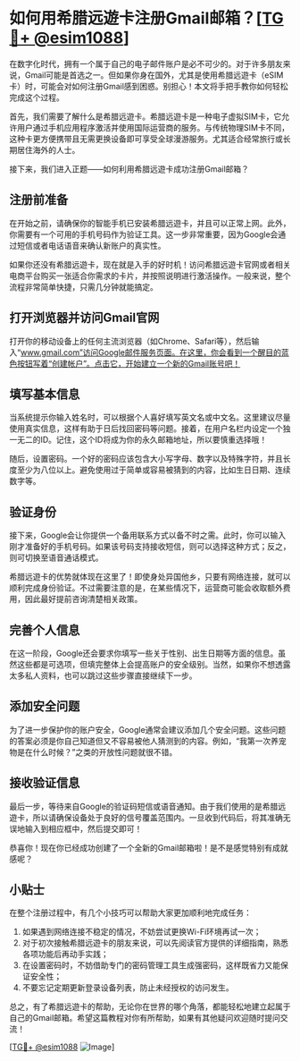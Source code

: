 # 如何用希腊远遊卡注册Gmail邮箱？[[TG💪+ @esim1088](https://t.me/s/esim1088)]

在数字化时代，拥有一个属于自己的电子邮件账户是必不可少的。对于许多朋友来说，Gmail可能是首选之一。但如果你身在国外，尤其是使用希腊远遊卡（eSIM卡）时，可能会对如何注册Gmail感到困惑。别担心！本文将手把手教你如何轻松完成这个过程。

首先，我们需要了解什么是希腊远遊卡。希腊远遊卡是一种电子虚拟SIM卡，它允许用户通过手机应用程序激活并使用国际运营商的服务。与传统物理SIM卡不同，这种卡更方便携带且无需更换设备即可享受全球漫游服务。尤其适合经常旅行或长期居住海外的人士。

接下来，我们进入正题——如何利用希腊远遊卡成功注册Gmail邮箱？

## 注册前准备

在开始之前，请确保你的智能手机已安装希腊远遊卡，并且可以正常上网。此外，你需要有一个可用的手机号码作为验证工具。这一步非常重要，因为Google会通过短信或者电话语音来确认新账户的真实性。

如果你还没有希腊远遊卡，现在就是入手的好时机！访问希腊远遊卡官网或者相关电商平台购买一张适合你需求的卡片，并按照说明进行激活操作。一般来说，整个流程非常简单快捷，只需几分钟就能搞定。

## 打开浏览器并访问Gmail官网

打开你的移动设备上的任何主流浏览器（如Chrome、Safari等），然后输入“www.gmail.com”访问Google邮件服务页面。在这里，你会看到一个醒目的蓝色按钮写着“创建帐户”。点击它，开始建立一个新的Gmail账号吧！

## 填写基本信息

当系统提示你输入姓名时，可以根据个人喜好填写英文名或中文名。这里建议尽量使用真实信息，这样有助于日后找回密码等问题。接着，在用户名栏内设定一个独一无二的ID。记住，这个ID将成为你的永久邮箱地址，所以要慎重选择哦！

随后，设置密码。一个好的密码应该包含大小写字母、数字以及特殊字符，并且长度至少为八位以上。避免使用过于简单或容易被猜到的内容，比如生日日期、连续数字等。

## 验证身份

接下来，Google会让你提供一个备用联系方式以备不时之需。此时，你可以输入刚才准备好的手机号码。如果该号码支持接收短信，则可以选择这种方式；反之，则可切换至语音通话模式。

希腊远遊卡的优势就体现在这里了！即使身处异国他乡，只要有网络连接，就可以顺利完成身份验证。不过需要注意的是，在某些情况下，运营商可能会收取额外费用，因此最好提前咨询清楚相关政策。

## 完善个人信息

在这一阶段，Google还会要求你填写一些关于性别、出生日期等方面的信息。虽然这些都是可选项，但填完整体上会提高账户的安全级别。当然，如果你不想透露太多私人资料，也可以跳过这些步骤直接继续下一步。

## 添加安全问题

为了进一步保护你的账户安全，Google通常会建议添加几个安全问题。这些问题的答案必须是你自己知道但又不容易被他人猜测到的内容。例如，“我第一次养宠物是在什么时候？”之类的开放性问题就很不错。

## 接收验证信息

最后一步，等待来自Google的验证码短信或语音通知。由于我们使用的是希腊远遊卡，所以请确保设备处于良好的信号覆盖范围内。一旦收到代码后，将其准确无误地输入到相应框中，然后提交即可！

恭喜你！现在你已经成功创建了一个全新的Gmail邮箱啦！是不是感觉特别有成就感呢？

## 小贴士

在整个注册过程中，有几个小技巧可以帮助大家更加顺利地完成任务：

1. 如果遇到网络连接不稳定的情况，不妨尝试更换Wi-Fi环境再试一次；
2. 对于初次接触希腊远遊卡的朋友来说，可以先阅读官方提供的详细指南，熟悉各项功能后再动手实践；
3. 在设置密码时，不妨借助专门的密码管理工具生成强密码，这样既省力又能保证安全性；
4. 不要忘记定期更新登录设备列表，防止未经授权的访问发生。

总之，有了希腊远遊卡的帮助，无论你在世界的哪个角落，都能轻松地建立起属于自己的Gmail邮箱。希望这篇教程对你有所帮助，如果有其他疑问欢迎随时提问交流！

[[TG💪+ @esim1088](https://t.me/s/esim1088) ![Image](https://i.postimg.cc/4NQfJmqS/Snipaste-2025-05-13-00-14-12.png)]